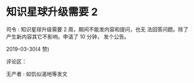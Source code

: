 # 知识星球升级需要 2

司令 : 知识星球升级需要 2 周，期间不能发内容和提问，也无 法回答问题。除了产生新内容其它不影响。申请了 10 分钟， 发个公告。

2019-03-30(4 赞)

评论区：

无产者 : 如饥似渴地等发文